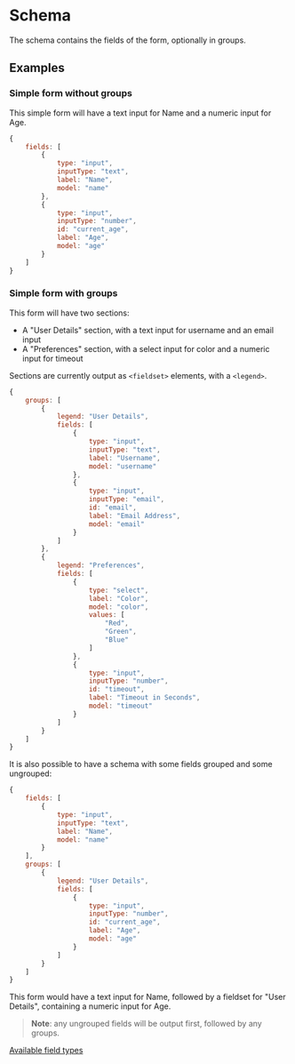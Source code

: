 # Schema

The schema contains the fields of the form, optionally in groups.

## Examples

### Simple form without groups

This simple form will have a text input for Name and a numeric input for Age.

```js
{ 
    fields: [
        {
            type: "input",
            inputType: "text",
            label: "Name",
            model: "name"
        },
        {
            type: "input",
            inputType: "number",
            id: "current_age",
            label: "Age",
            model: "age"
        }
    ]
}
```

### Simple form with groups

This form will have two sections:

  - A "User Details" section, with a text input for username and an email input
  - A "Preferences" section, with a select input for color and a numeric input for timeout

Sections are currently output as `<fieldset>` elements, with a `<legend>`.

```js
{ 
    groups: [
        {
            legend: "User Details",
            fields: [
                {
                    type: "input",
                    inputType: "text",
                    label: "Username",
                    model: "username"
                },
                {
                    type: "input",
                    inputType: "email",
                    id: "email",
                    label: "Email Address",
                    model: "email"
                }
            ]
        },
        {
            legend: "Preferences",
            fields: [
                {
                    type: "select",
                    label: "Color",
                    model: "color",
                    values: [
                        "Red",
                        "Green",
                        "Blue"
                    ]
                },
                {
                    type: "input",
                    inputType: "number",
                    id: "timeout",
                    label: "Timeout in Seconds",
                    model: "timeout"
                }
            ]
        }
    ]
}
```

It is also possible to have a schema with some fields grouped and some ungrouped:

```js
{ 
    fields: [
        {
            type: "input",
            inputType: "text",
            label: "Name",
            model: "name"
        }
    ],
    groups: [
        {
            legend: "User Details",
            fields: [
                {
                    type: "input",
                    inputType: "number",
                    id: "current_age",
                    label: "Age",
                    model: "age"
                }
            ]
        }
    ]
}
```
This form would have a text input for Name, followed by a fieldset for "User Details", containing a numeric input for Age.

> **Note**: any ungrouped fields will be output first, followed by any groups.


[Available field types](fields/README.md)

